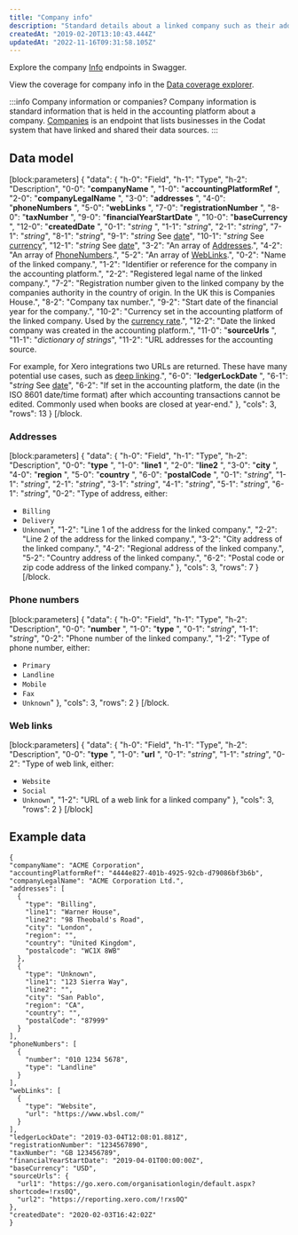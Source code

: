 ```yaml
---
title: "Company info"
description: "Standard details about a linked company such as their address, phone number, and company registration"
createdAt: "2019-02-20T13:10:43.444Z"
updatedAt: "2022-11-16T09:31:58.105Z"
---
```


Explore the company <a className="external" href="https://api.codat.io/swagger/index.html#/Info" target="_blank">Info</a> endpoints in Swagger.

View the coverage for company info in the <a className="external" href="https://knowledge.codat.io/supported-features/accounting?view=tab-by-data-type&dataType=company" target="_blank">Data coverage explorer</a>.

:::info Company information or companies?
Company information is standard information that is held in the accounting platform about a company. [Companies](/codat-api#/operations/list-companies) is an endpoint that lists businesses in the Codat system that have linked and shared their data sources.
:::

## Data model

[block:parameters]
{
"data": {
"h-0": "Field",
"h-1": "Type",
"h-2": "Description",
"0-0": "**companyName** ",
"1-0": "**accountingPlatformRef** ",
"2-0": "**companyLegalName** ",
"3-0": "**addresses** ",
"4-0": "**phoneNumbers** ",
"5-0": "**webLinks** ",
"7-0": "**registrationNumber** ",
"8-0": "**taxNumber** ",
"9-0": "**financialYearStartDate** ",
"10-0": "**baseCurrency** ",
"12-0": "**createdDate** ",
"0-1": "_string_ ",
"1-1": "_string_",
"2-1": "_string_",
"7-1": "_string_",
"8-1": "_string_",
"9-1": "_string_
See [date](/datamodel-shared-date)",
"10-1": "_string_
See [currency](/datamodel-shared-currency)",
"12-1": "_string_
See [date](/datamodel-shared-date)",
"3-2": "An array of [Addresses](#section-addresses).",
"4-2": "An array of [PhoneNumbers](#section-phone-numbers).",
"5-2": "An array of [WebLinks](#section-web-links).",
"0-2": "Name of the linked company.",
"1-2": "Identifier or reference for the company in the accounting platform.",
"2-2": "Registered legal name of the linked company.",
"7-2": "Registration number given to the linked company by the companies authority in the country of origin. In the UK this is Companies House.",
"8-2": "Company tax number.",
"9-2": "Start date of the financial year for the company.",
"10-2": "Currency set in the accounting platform of the linked company. Used by the [currency rate](/datamodel-shared-currencyrate).",
"12-2": "Date the linked company was created in the accounting platform.",
"11-0": "**sourceUrls** ",
"11-1": "_dictionary of strings_",
"11-2": "URL addresses for the accounting source.

For example, for Xero integrations two URLs are returned. These have many potential use cases, such as [deep linking](https://developer.xero.com/documentation/api-guides/deep-link-xero).",
"6-0": "**ledgerLockDate** ",
"6-1": "_string_ See [date](/datamodel-shared-date)",
"6-2": "If set in the accounting platform, the date (in the ISO 8601 date/time format) after which accounting transactions cannot be edited. Commonly used when books are closed at year-end."
},
"cols": 3,
"rows": 13
}
[/block.

### Addresses

[block:parameters]
{
"data": {
"h-0": "Field",
"h-1": "Type",
"h-2": "Description",
"0-0": "**type** ",
"1-0": "**line1** ",
"2-0": "**line2** ",
"3-0": "**city** ",
"4-0": "**region** ",
"5-0": "**country** ",
"6-0": "**postalCode** ",
"0-1": "_string_",
"1-1": "_string_",
"2-1": "_string_",
"3-1": "_string_",
"4-1": "_string_",
"5-1": "_string_",
"6-1": "_string_",
"0-2": "Type of address, either:

- `Billing`
- `Delivery`
- `Unknown`",
  "1-2": "Line 1 of the address for the linked company.",
  "2-2": "Line 2 of the address for the linked company.",
  "3-2": "City address of the linked company.",
  "4-2": "Regional address of the linked company.",
  "5-2": "Country address of the linked company.",
  "6-2": "Postal code or zip code address of the linked company."
  },
  "cols": 3,
  "rows": 7
  }
  [/block.

### Phone numbers

[block:parameters]
{
"data": {
"h-0": "Field",
"h-1": "Type",
"h-2": "Description",
"0-0": "**number** ",
"1-0": "**type** ",
"0-1": "_string_",
"1-1": "_string_",
"0-2": "Phone number of the linked company.",
"1-2": "Type of phone number, either:

- `Primary`
- `Landline`
- `Mobile`
- `Fax`
- `Unknown`"
  },
  "cols": 3,
  "rows": 2
  }
  [/block.

### Web links

[block:parameters]
{
"data": {
"h-0": "Field",
"h-1": "Type",
"h-2": "Description",
"0-0": "**type** ",
"1-0": "**url** ",
"0-1": "_string_",
"1-1": "_string_",
"0-2": "Type of web link, either:

- `Website`
- `Social`
- `Unknown`",
  "1-2": "URL of a web link for a linked company"
  },
  "cols": 3,
  "rows": 2
  }
  [/block]

## Example data

```
{
"companyName": "ACME Corporation",
"accountingPlatformRef": "4444e827-401b-4925-92cb-d79086bf3b6b",
"companyLegalName": "ACME Corporation Ltd.",
"addresses": [
  {
    "type": "Billing",
    "line1": "Warner House",
    "line2": "98 Theobald's Road",
    "city": "London",
    "region": "",
    "country": "United Kingdom",
    "postalcode": "WC1X 8WB"
  },
  {
    "type": "Unknown",
    "line1": "123 Sierra Way",
    "line2": "",
    "city": "San Pablo",
    "region": "CA",
    "country": "",
    "postalCode": "87999"
  }
],
"phoneNumbers": [
  {
    "number": "010 1234 5678",
    "type": "Landline"
  }
],
"webLinks": [
  {
    "type": "Website",
    "url": "https://www.wbsl.com/"
  }
],
"ledgerLockDate": "2019-03-04T12:08:01.881Z",
"registrationNumber": "1234567890",
"taxNumber": "GB 123456789",
"financialYearStartDate": "2019-04-01T00:00:00Z",
"baseCurrency": "USD",
"sourceUrls": {
  "url1": "https://go.xero.com/organisationlogin/default.aspx?shortcode=!rxs0Q",
  "url2": "https://reporting.xero.com/!rxs0Q"
},
"createdDate": "2020-02-03T16:42:02Z"
}
```
